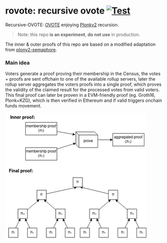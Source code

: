 # rovote: recursive ovote [![Test](https://github.com/aragonzkresearch/rovote/workflows/Test/badge.svg)](https://github.com/aragonzkresearch/rovote/actions?query=workflow%3ATest)

Recursive-OVOTE: [OVOTE](https://github.com/aragonzkresearch/research/blob/main/ovote/ovote.pdf) enjoying [Plonky2](https://github.com/mir-protocol/plonky2) recursion.

> Note: this repo **is an experiment**, **do not use** in production.

The inner & outer proofs of this repo are based on a modified adaptation from [plony2-semaphore](https://github.com/mir-protocol/plonky2-semaphore).

### Main idea
Voters generate a proof proving their membership in the Census, the votes + proofs are sent offchain to one of the available rollup servers, later the rollup server aggregates the voters proofs into a single proof, which proves the validity of the claimed result for the processed votes from valid voters. This final proof can later be proven in a EVM-friendly proof (eg. Groth16, Plonk+KZG), which is then verified in Ethereum and if valid triggers onchain funds movement.

![](rovote-proofs-diagram.png)
